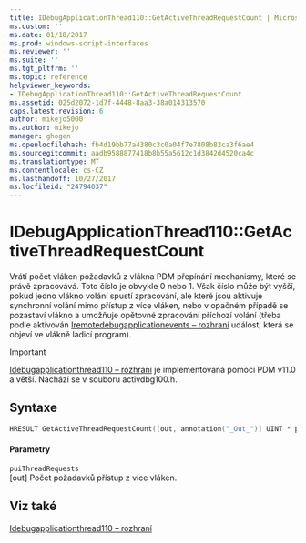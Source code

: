 ```yaml
---
title: IDebugApplicationThread110::GetActiveThreadRequestCount | Microsoft Docs
ms.custom: ''
ms.date: 01/18/2017
ms.prod: windows-script-interfaces
ms.reviewer: ''
ms.suite: ''
ms.tgt_pltfrm: ''
ms.topic: reference
helpviewer_keywords:
- IDebugApplicationThread110::GetActiveThreadRequestCount
ms.assetid: 025d2072-1d7f-4448-8aa3-38a014313570
caps.latest.revision: 6
author: mikejo5000
ms.author: mikejo
manager: ghogen
ms.openlocfilehash: fb4d19bb77a4380c3c0a04f7e7808b82ca3f6ae4
ms.sourcegitcommit: aadb9588877418b8b55a5612c1d3842d4520ca4c
ms.translationtype: MT
ms.contentlocale: cs-CZ
ms.lasthandoff: 10/27/2017
ms.locfileid: "24794037"
---
```

# <a name="idebugapplicationthread110getactivethreadrequestcount"></a>IDebugApplicationThread110::GetActiveThreadRequestCount
Vrátí počet vláken požadavků z vlákna PDM přepínání mechanismy, které se právě zpracovává. Toto číslo je obvykle 0 nebo 1. Však číslo může být vyšší, pokud jedno vlákno volání spustí zpracování, ale které jsou aktivuje synchronní volání mimo přístup z více vláken, nebo v opačném případě se pozastaví vlákno a umožňuje opětovné zpracování příchozí volání (třeba podle aktivován [ Iremotedebugapplicationevents – rozhraní](../../winscript/reference/iremotedebugapplicationevents-interface.md) událost, která se objeví ve vlákně ladicí program).  
  
> [!IMPORTANT]
>  [Idebugapplicationthread110 – rozhraní](../../winscript/reference/idebugapplicationthread110-interface.md) je implementovaná pomocí PDM v11.0 a větší. Nachází se v souboru activdbg100.h.  
  
## <a name="syntax"></a>Syntaxe  
  
```cpp  
HRESULT GetActiveThreadRequestCount([out, annotation("_Out_")] UINT * puiThreadRequests);  
```  
  
#### <a name="parameters"></a>Parametry  
 `puiThreadRequests`  
 [out] Počet požadavků přístup z více vláken.  
  
## <a name="see-also"></a>Viz také  
 [Idebugapplicationthread110 – rozhraní](../../winscript/reference/idebugapplicationthread110-interface.md)
